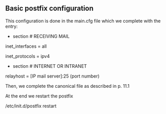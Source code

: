 Basic postfix configuration
---------------------------

This configuration is done in the main.cfg file which we complete with
the entry:

-  section \# RECEIVING MAIL

inet\_interfaces = all

inet\_protocols = ipv4

-  section \# INTERNET OR INTRANET

relayhost = \[IP mail server\]:25 (port number)

Then, we complete the canonical file as described in p. 11.1

At the end we restart the postfix

/etc/init.d/postfix restart
